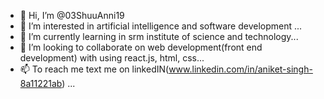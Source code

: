 - 👋 Hi, I’m @03ShuuAnni19
- 👀 I’m interested in artificial intelligence and software development ...
- 🌱 I’m currently learning in srm institute of science and technology...
- 💞️ I’m looking to collaborate on web development(front end development) with using react.js, html, css...
- 📫 To reach me text me on linkedIN(www.linkedin.com/in/aniket-singh-8a11221ab) ...

<!---
03ShuuAnni19/03ShuuAnni19 is a ✨ special ✨ repository because its `README.md` (this file) appears on your GitHub profile.
You can click the Preview link to take a look at your changes.
--->
